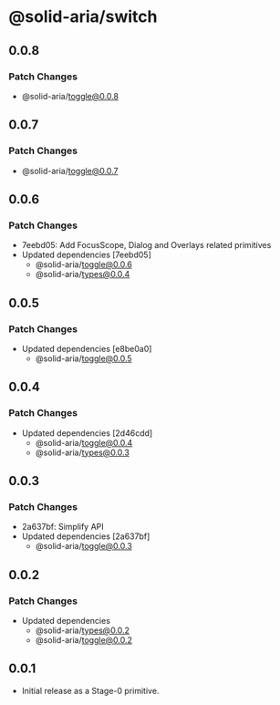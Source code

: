 # @solid-aria/switch

## 0.0.8

### Patch Changes

- @solid-aria/toggle@0.0.8

## 0.0.7

### Patch Changes

- @solid-aria/toggle@0.0.7

## 0.0.6

### Patch Changes

- 7eebd05: Add FocusScope, Dialog and Overlays related primitives
- Updated dependencies [7eebd05]
  - @solid-aria/toggle@0.0.6
  - @solid-aria/types@0.0.4

## 0.0.5

### Patch Changes

- Updated dependencies [e8be0a0]
  - @solid-aria/toggle@0.0.5

## 0.0.4

### Patch Changes

- Updated dependencies [2d46cdd]
  - @solid-aria/toggle@0.0.4
  - @solid-aria/types@0.0.3

## 0.0.3

### Patch Changes

- 2a637bf: Simplify API
- Updated dependencies [2a637bf]
  - @solid-aria/toggle@0.0.3

## 0.0.2

### Patch Changes

- Updated dependencies
  - @solid-aria/types@0.0.2
  - @solid-aria/toggle@0.0.2

## 0.0.1

- Initial release as a Stage-0 primitive.
